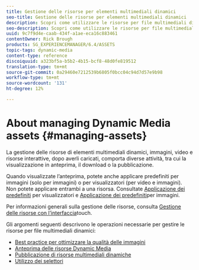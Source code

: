 ```yaml
---
title: Gestione delle risorse per elementi multimediali dinamici
seo-title: Gestione delle risorse per elementi multimediali dinamici
description: Scopri come utilizzare le risorse per file multimediali dinamici
seo-description: Scopri come utilizzare le risorse per file multimediali dinamici
uuid: 9c7f9d4e-caab-434f-a1ae-eca16c883461
contentOwner: Rick Brough
products: SG_EXPERIENCEMANAGER/6.4/ASSETS
topic-tags: dynamic-media
content-type: reference
discoiquuid: a323bf5a-b5b2-4b15-bcf8-48d0fe819512
translation-type: tm+mt
source-git-commit: 0a29460e7212539b6805f0bcc04c94d7d57e9b98
workflow-type: tm+mt
source-wordcount: '131'
ht-degree: 12%

---
```



# About managing Dynamic Media assets {#managing-assets}

La gestione delle risorse di elementi multimediali dinamici, immagini, video e risorse interattive, dopo averli caricati, comporta diverse attività, tra cui la visualizzazione in anteprima, il download o la pubblicazione.

Quando visualizzate l’anteprima, potete anche applicare predefiniti per immagini (solo per immagini) o per visualizzatori (per video e immagini). Non potete applicare entrambi a una risorsa. Consultate [Applicazione dei predefiniti](viewer-presets.md) per visualizzatori e [Applicazione dei predefiniti](image-presets.md)per immagini.

Per informazioni generali sulla gestione delle risorse, consulta [Gestione delle risorse con l’interfaccia](managing-assets-touch-ui.md)touch.

Gli argomenti seguenti descrivono le operazioni necessarie per gestire le risorse per file multimediali dinamici:

* [Best practice per ottimizzare la qualità delle immagini](best-practices-for-optimizing-the-quality-of-your-images.md)
* [Anteprima delle risorse Dynamic Media](previewing-assets.md)
* [Pubblicazione di risorse multimediali dinamiche](publishing-dynamicmedia-assets.md)
* [Utilizzo dei selettori](working-with-selectors.md)

